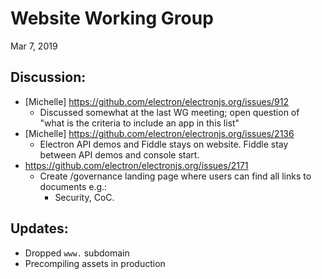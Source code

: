 # Website Working Group

Mar 7, 2019

## Discussion:

- [Michelle] https://github.com/electron/electronjs.org/issues/912
    - Discussed somewhat at the last WG meeting; open question of "what is the criteria to include an app in this list"
- [Michelle] https://github.com/electron/electronjs.org/issues/2136
	- Electron API demos and Fiddle stays on website. Fiddle stay between API demos and console start.
- https://github.com/electron/electronjs.org/issues/2171
	- Create /governance landing page where users can find all links to documents e.g.:
		- Security, CoC.

## Updates:

- Dropped `www.` subdomain
- Precompiling assets in production
